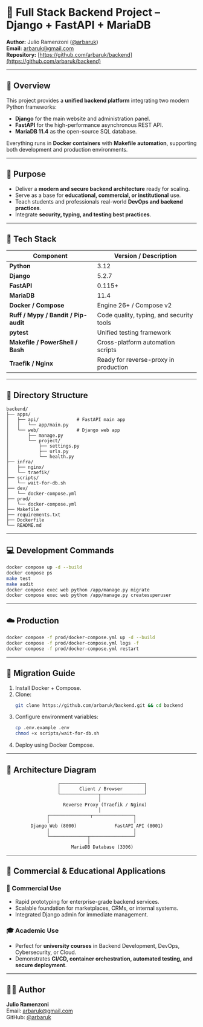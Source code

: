 # 🧩 Full Stack Backend Project – Django + FastAPI + MariaDB

**Author:** Julio Ramenzoni ([@arbaruk](https://github.com/arbaruk))  
**Email:** arbaruk@gmail.com  
**Repository:** [https://github.com/arbaruk/backend](https://github.com/arbaruk/backend)

---

## 📘 Overview

This project provides a **unified backend platform** integrating two modern Python frameworks:

- **Django** for the main website and administration panel.  
- **FastAPI** for the high-performance asynchronous REST API.  
- **MariaDB 11.4** as the open-source SQL database.

Everything runs in **Docker containers** with **Makefile automation**, supporting both development and production environments.

---

## 🎯 Purpose

- Deliver a **modern and secure backend architecture** ready for scaling.  
- Serve as a base for **educational, commercial, or institutional** use.  
- Teach students and professionals real-world **DevOps and backend practices**.  
- Integrate **security, typing, and testing best practices**.

---

## 🧰 Tech Stack

| Component | Version / Description |
|------------|----------------------|
| **Python** | 3.12 |
| **Django** | 5.2.7 |
| **FastAPI** | 0.115+ |
| **MariaDB** | 11.4 |
| **Docker / Compose** | Engine 26+ / Compose v2 |
| **Ruff / Mypy / Bandit / Pip-audit** | Code quality, typing, and security tools |
| **pytest** | Unified testing framework |
| **Makefile / PowerShell / Bash** | Cross-platform automation scripts |
| **Traefik / Nginx** | Ready for reverse-proxy in production |

---

## 🧪 Directory Structure

```
backend/
├── apps/
│   ├── api/              # FastAPI main app
│   │   └── app/main.py
│   └── web/              # Django web app
│       ├── manage.py
│       └── project/
│           ├── settings.py
│           ├── urls.py
│           └── health.py
├── infra/
│   ├── nginx/
│   └── traefik/
├── scripts/
│   └── wait-for-db.sh
├── dev/
│   └── docker-compose.yml
├── prod/
│   └── docker-compose.yml
├── Makefile
├── requirements.txt
├── Dockerfile
└── README.md
```

---

## 💻 Development Commands

```bash
docker compose up -d --build
docker compose ps
make test
make audit
docker compose exec web python /app/manage.py migrate
docker compose exec web python /app/manage.py createsuperuser
```

---

## ☁️ Production

```bash
docker compose -f prod/docker-compose.yml up -d --build
docker compose -f prod/docker-compose.yml logs -f
docker compose -f prod/docker-compose.yml restart
```

---

## 🔁 Migration Guide

1. Install Docker + Compose.  
2. Clone:
   ```bash
   git clone https://github.com/arbaruk/backend.git && cd backend
   ```
3. Configure environment variables:
   ```bash
   cp .env.example .env
   chmod +x scripts/wait-for-db.sh
   ```
4. Deploy using Docker Compose.

---

## 🧱 Architecture Diagram

```
                   ┌───────────────────────────────┐
                   │       Client / Browser        │
                   └──────────────┬────────────────┘
                                  │
                     Reverse Proxy (Traefik / Nginx)
                                  │
               ┌───────────────┬───────────────┐
               │                               │
         Django Web (8000)              FastAPI API (8001)
               │                               │
               └──────────────┬────────────────┘
                              │
                        MariaDB Database (3306)
```

---

## 🧩 Commercial & Educational Applications

### 💼 Commercial Use
- Rapid prototyping for enterprise-grade backend services.  
- Scalable foundation for marketplaces, CRMs, or internal systems.  
- Integrated Django admin for immediate management.

### 🎓 Academic Use
- Perfect for **university courses** in Backend Development, DevOps, Cybersecurity, or Cloud.  
- Demonstrates **CI/CD, container orchestration, automated testing, and secure deployment**.

---

## 🧑‍💻 Author
**Julio Ramenzoni**  
Email: [arbaruk@gmail.com](mailto:arbaruk@gmail.com)  
GitHub: [@arbaruk](https://github.com/arbaruk)
